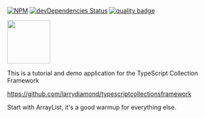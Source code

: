 [![NPM](https://nodei.co/npm/typescriptcollectionsframework.png?compact=true)](https://npmjs.org/typescriptcollectionsframework)
[![devDependencies Status](https://david-dm.org/larrydiamond/typescriptcollectionsframework-Demo-For-Angular7/dev-status.svg)](https://david-dm.org/larrydiamond/typescriptcollectionsframework-Demo-For-Angular7?type=dev)
[![quality badge](https://img.shields.io/badge/cuteness-overload-orange.svg)](http://www.emergencykitten.com/)

<img src="https://larrydiamond.github.io/typescriptcollectionsframework/tsf-blue.png" width="100" height="100">

This is a tutorial and demo application for the TypeScript Collection Framework

https://github.com/larrydiamond/typescriptcollectionsframework

Start with ArrayList, it's a good warmup for everything else.
